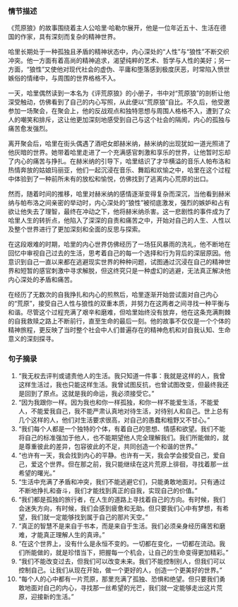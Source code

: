 ### 情节描述

《荒原狼》的故事围绕着主人公哈里·哈勒尔展开，他是一位年近五十、生活在德国的作家，具有深刻而复杂的精神世界。

哈里长期处于一种孤独且矛盾的精神状态中，内心深处的“人性”与“狼性”不断交织冲突。他一方面有着高尚的精神追求，渴望纯粹的艺术、哲学与人性的美好；另一方面，“狼性”又使他对现代社会的虚伪、平庸和堕落感到极度厌恶，时常陷入愤世嫉俗的情绪中，与周围的世界格格不入。

一天，哈里偶然读到一本名为《评荒原狼》的小册子，书中对“荒原狼”的剖析让他深受触动，仿佛看到了自己的内心写照，从此便以“荒原狼”自比。不久后，他受邀参加一场聚会，在聚会上，他的反战观点和独特思想与周围人格格不入，遭到了众人的嘲笑和排斥，这让他更加深刻地感受到自己与这个社会的隔阂，内心的孤独与痛苦愈发强烈。

离开聚会后，哈里在街头偶遇了酒吧女郎赫米纳，赫米纳的出现犹如一道光照进了他灰暗的世界。她带着哈里走进了一个充满感官刺激和享乐的世界，让他暂时忘却了内心的痛苦与挣扎。在赫米纳的引导下，哈里结识了才华横溢的音乐人帕布洛和热情奔放的姑娘玛丽亚，他们一起沉浸在音乐、舞蹈和欢愉之中，哈里在这个过程中体验到了一种前所未有的放松和愉悦，仿佛找到了逃离内心荒原的出口。

然而，随着时间的推移，哈里对赫米纳的感情逐渐变得复杂而深沉，当他看到赫米纳与帕布洛之间亲密的举动时，内心深处的“狼性”被彻底激发，强烈的嫉妒和占有欲让他失去了理智，最终在冲动之下，他将赫米纳杀害。这一悲剧性的事件成为了哈里人生的转折点，他陷入了深深的自责和痛苦之中，开始对自己的人生、人性以及整个世界进行了更加深刻和全面的反思与探索。

在这段艰难的时期，哈里的内心世界仿佛经历了一场狂风暴雨的洗礼，他不断地在回忆中审视自己过去的生活，思考着自己的每一个选择和行为背后的深层原因。他意识到自己一直以来都在逃避现实世界的种种问题，试图通过沉浸在自己的精神世界和短暂的感官刺激中寻求解脱，但这终究只是一种虚幻的逃避，无法真正解决他内心深处的矛盾和痛苦。

在经历了无数次的自我挣扎和内心的煎熬后，哈里逐渐开始尝试面对自己内心的“荒原”，接受自己人性与狼性的双重本质，并努力在这两者之间寻找一种平衡与和谐。尽管这个过程充满了艰辛和磨难，但哈里始终没有放弃，他在这条充满荆棘的自我救赎之路上不断前行，直至生命的最后一刻。他的故事不仅仅是一个个体的精神旅程，更反映了当时整个社会中人们普遍存在的精神危机和对自我认知、生命意义的深刻探寻。

### 句子摘录
1. “我无权去评判或谴责他人的生活。我只知道一件事：我就是这样的人，我曾这样生活过，我也只能这样生活。我曾试图反抗，也曾试图改变，但最终我还是回到了原点。这就是我的命运，我必须接受它。”
2. “因为我跟你一样。因为我也和你一样孤独，和你一样不能爱生活，不能爱人，不能爱我自己，我不能严肃认真地对待生活，对待别人和自己。世上总有几个这样的人，他们对生活要求很高，对自己的愚蠢和粗野又不甘心。”
3. “我们每个人都是一个独特的个体，有着自己的思想、情感和欲望。我们不能将自己的标准强加于他人，也不能期望他人完全理解我们。我们所能做的，就是尊重彼此的差异，包容彼此的不足，共同创造一个和谐的世界。”
4. “也许有一天，我会找到内心的平静。也许有一天，我会学会接受自己，爱自己，爱这个世界。但在那之前，我只能继续在这片荒原上徘徊，寻找着那一丝希望的曙光。”
5. “生活中充满了矛盾和冲突，我们不能逃避它们，只能勇敢地面对。只有通过不断地挣扎和奋斗，我们才能找到真正的自我，实现自己的价值。”
6. “我们都是孤独的旅行者，在人生的道路上寻找着自己的方向。有时候，我们会迷失方向，有时候，我们会感到疲惫和无助。但只要我们心中有梦想，有希望，我们就一定能够找到属于自己的那片天空。”
7. “真正的智慧不是来自于书本，而是来自于生活。我们必须亲身经历痛苦和磨难，才能真正理解人生的真谛。”
8. “在这个世界上，没有什么是永恒不变的。一切都在变化，一切都在流动。我们所能做的，就是珍惜当下，把握每一个机会，让自己的生命变得更加精彩。”
9. “我们不能改变过去，但我们可以改变未来。我们不能控制别人，但我们可以控制自己。让我们从现在开始，做一个更好的人，创造一个更美好的世界。”
10. “每个人的心中都有一片荒原，那里充满了孤独、恐惧和绝望。但只要我们勇敢地面对自己的内心，寻找那一丝希望的光芒，我们就一定能够走出这片荒原，迎接新的生活。” 